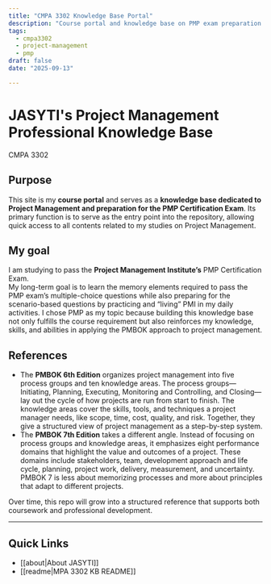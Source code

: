 ```yaml
---
title: "CMPA 3302 Knowledge Base Portal"
description: "Course portal and knowledge base on PMP exam preparation."
tags:
  - cmpa3302
  - project-management
  - pmp
draft: false
date: "2025-09-13"

---
```

# JASYTI's Project Management Professional Knowledge Base
CMPA 3302 
## Purpose
This site is my **course portal** and serves as a **knowledge base dedicated to Project Management and preparation for the PMP Certification Exam**.  Its primary function is to serve as the entry point into the repository, allowing quick access to all contents related to my studies on Project Management.

## My goal
I am studying to pass the **Project Management Institute’s** PMP Certification Exam.  
My long-term goal is to learn the memory elements required to pass the PMP exam’s multiple-choice questions while also preparing for the scenario-based questions by practicing and “living” PMI in my daily activities. I chose PMP as my topic because building this knowledge base not only fulfills the course requirement but also reinforces my knowledge, skills, and abilities in applying the PMBOK approach to project management.

## References
- The **PMBOK 6th Edition** organizes project management into five process groups and ten knowledge areas. The process groups—Initiating, Planning, Executing, Monitoring and Controlling, and Closing—lay out the cycle of how projects are run from start to finish. The knowledge areas cover the skills, tools, and techniques a project manager needs, like scope, time, cost, quality, and risk. Together, they give a structured view of project management as a step-by-step system.  
- The **PMBOK 7th Edition** takes a different angle. Instead of focusing on process groups and knowledge areas, it emphasizes eight performance domains that highlight the value and outcomes of a project. These domains include stakeholders, team, development approach and life cycle, planning, project work, delivery, measurement, and uncertainty. PMBOK 7 is less about memorizing processes and more about principles that adapt to different projects.

Over time, this repo will grow into a structured reference that supports both coursework and professional development.

---
## Quick Links
- [[about|About JASYTI]]
- [[readme|MPA 3302 KB README]]

